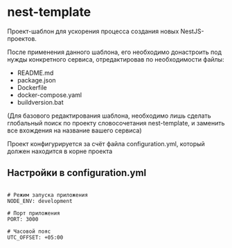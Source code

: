# nest-template

Проект-шаблон для ускорения процесса создания новых NestJS-проектов.

После применения данного шаблона, его необходимо донастроить под нужды конкретного сервиса, отредактировав по необходимости файлы:

- README.md
- package.json
- Dockerfile
- docker-compose.yaml
- buildversion.bat

(Для базового редактирования шаблона, необходимо лишь сделать глобальный поиск по проекту словосочетания nest-template, и заменить все вхождения на название вашего сервиса)

Проект конфигурируется за счёт файла configuration.yml, который должен находится в корне проекта

## Настройки в configuration.yml

```

# Режим запуска приложения
NODE_ENV: development

# Порт приложения
PORT: 3000

# Часовой пояс
UTC_OFFSET: +05:00

```
